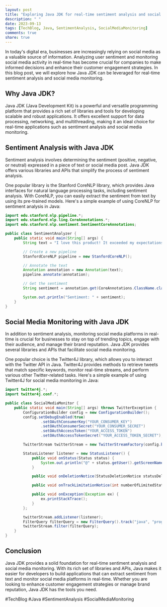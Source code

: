 ```yaml
---
layout: post
title: "Exploring Java JDK for real-time sentiment analysis and social media monitoring"
description: " "
date: 2023-09-13
tags: [TechBlog, Java, SentimentAnalysis, SocialMediaMonitoring]
comments: true
share: true
---
```


In today's digital era, businesses are increasingly relying on social media as a valuable source of information. Analyzing user sentiment and monitoring social media activity in real-time has become crucial for companies to make informed decisions and enhance their customer engagement strategies. In this blog post, we will explore how Java JDK can be leveraged for real-time sentiment analysis and social media monitoring.

## Why Java JDK?

Java JDK (Java Development Kit) is a powerful and versatile programming platform that provides a rich set of libraries and tools for developing scalable and robust applications. It offers excellent support for data processing, networking, and multithreading, making it an ideal choice for real-time applications such as sentiment analysis and social media monitoring.

## Sentiment Analysis with Java JDK

Sentiment analysis involves determining the sentiment (positive, negative, or neutral) expressed in a piece of text or social media post. Java JDK offers various libraries and APIs that simplify the process of sentiment analysis.

One popular library is the Stanford CoreNLP library, which provides Java interfaces for natural language processing tasks, including sentiment analysis. With CoreNLP, you can easily extract the sentiment from text by using its pre-trained models. Here's a simple example of using CoreNLP for sentiment analysis in Java:

```java
import edu.stanford.nlp.pipeline.*;
import edu.stanford.nlp.ling.CoreAnnotations.*;
import edu.stanford.nlp.sentiment.SentimentCoreAnnotations;

public class SentimentAnalyzer {
    public static void main(String[] args) {
        String text = "I love this product! It exceeded my expectations.";

        // Create a new pipeline
        StanfordCoreNLP pipeline = new StanfordCoreNLP();

        // Annotate the text
        Annotation annotation = new Annotation(text);
        pipeline.annotate(annotation);

        // Get the sentiment
        String sentiment = annotation.get(CoreAnnotations.ClassName.class);

        System.out.println("Sentiment: " + sentiment);
    }
}
```

## Social Media Monitoring with Java JDK

In addition to sentiment analysis, monitoring social media platforms in real-time is crucial for businesses to stay on top of trending topics, engage with their audience, and manage their brand reputation. Java JDK provides several libraries and APIs that facilitate social media monitoring.

One popular choice is the Twitter4J library, which allows you to interact with the Twitter API in Java. Twitter4J provides methods to retrieve tweets that match specific keywords, monitor real-time streams, and perform various other Twitter-related tasks. Here's a simple example of using Twitter4J for social media monitoring in Java:

```java
import twitter4j.*;
import twitter4j.conf.*;

public class SocialMediaMonitor {
    public static void main(String[] args) throws TwitterException {
        ConfigurationBuilder config = new ConfigurationBuilder();
        config.setDebugEnabled(true)
                .setOAuthConsumerKey("YOUR_CONSUMER_KEY")
                .setOAuthConsumerSecret("YOUR_CONSUMER_SECRET")
                .setOAuthAccessToken("YOUR_ACCESS_TOKEN")
                .setOAuthAccessTokenSecret("YOUR_ACCESS_TOKEN_SECRET");

        TwitterStream twitterStream = new TwitterStreamFactory(config.build()).getInstance();

        StatusListener listener = new StatusListener() {
            public void onStatus(Status status) {
                System.out.println("@" + status.getUser().getScreenName() + " - " + status.getText());
            }

            public void onDeletionNotice(StatusDeletionNotice statusDeletionNotice) {}

            public void onTrackLimitationNotice(int numberOfLimitedStatuses) {}

            public void onException(Exception ex) {
                ex.printStackTrace();
            }
        };

        twitterStream.addListener(listener);
        FilterQuery filterQuery = new FilterQuery().track("java", "programming");
        twitterStream.filter(filterQuery);
    }
}
```

## Conclusion

Java JDK provides a solid foundation for real-time sentiment analysis and social media monitoring. With its rich set of libraries and APIs, Java makes it easier for developers to build applications that can extract sentiment from text and monitor social media platforms in real-time. Whether you are looking to enhance customer engagement strategies or manage brand reputation, Java JDK has the tools you need.

#TechBlog #Java #SentimentAnalysis #SocialMediaMonitoring